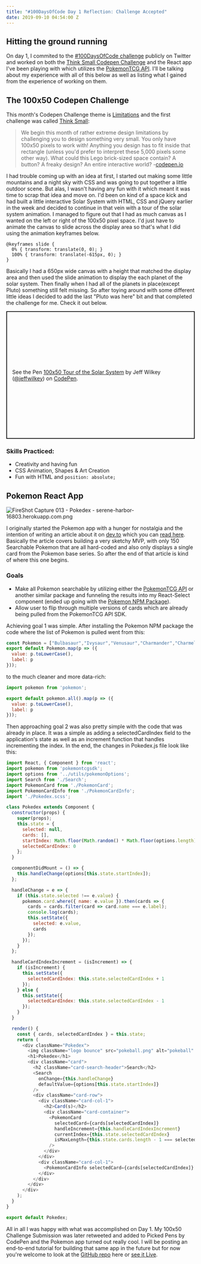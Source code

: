 ```yaml
---
title: "#100DaysOfCode Day 1 Reflection: Challenge Accepted"
date: 2019-09-10 04:54:00 Z
---
```


## Hitting the ground running

On day 1, I commited to the [#100DaysOfCode challenge](https://www.100daysofcode.com) publicly on Twitter and worked on both the [Think Small Codepen Challenge](codepen.io/challenges/2019/september/1) and the React app I've been playing with which utilizes the [PokemonTCG API](https://pokemontcg.io/). I'll be talking about my experience with all of this below as well as listing what I gained from the experience of working on them.

## The 100x50 Codepen Challenge

This month's Codepen Challenge theme is [Limitations](codepen.io/challenges/2019/september/) and the first challenge was called [Think Small](https://codepen.io/challenges/2019/september/1):

> We begin this month of rather extreme design limitations by challenging you to design something very small. You only have 100x50 pixels to work with! Anything you design has to fit inside that rectangle (unless you'd prefer to interpret these 5,000 pixels some other way). What could this Lego brick-sized space contain? A button? A freaky design? An entire interactive world? -[codepen.io](http://codepen.io)

I had trouble coming up with an idea at first, I started out making some little mountains and a night sky with CSS and was going to put together a little outdoor scene. But alas, I wasn't having any fun with it which meant it was time to scrap that idea and move on. I'd been on kind of a space kick and had built a little interactive Solar System with HTML, CSS and jQuery earlier in the week and decided to continue in that vein with a tour of the solar system animation. I managed to figure out that I had as much canvas as I wanted on the left or right of the 100x50 pixel space. I'd just have to animate the canvas to slide across the display area so that's what I did using the animation keyframes below.

    @keyframes slide {
      0% { transform: translate(0, 0); }
      100% { transform: translate(-615px, 0); }
    }

Basically I had a 650px wide canvas with a height that matched the display area and then used the slide animation to display the each planet of the solar system. Then finally when I had all of the planets in place(except Pluto) something still felt missing. So after toying around with some different little ideas I decided to add the last "Pluto was here" bit and that completed the challenge for me. Check it out below.

<p class="codepen" data-height="341" data-theme-id="37747" data-default-tab="css,result" data-user="jeffwilkey" data-slug-hash="jONaMBE" style="height: 341px; box-sizing: border-box; display: flex; align-items: center; justify-content: center; border: 2px solid; margin: 1em 0; padding: 1em;" data-pen-title="100x50  Tour of the Solar System">
  <span>See the Pen <a href="https://codepen.io/jeffwilkey/pen/jONaMBE/">
  100x50  Tour of the Solar System</a> by Jeff Wilkey (<a href="https://codepen.io/jeffwilkey">@jeffwilkey</a>)
  on <a href="https://codepen.io">CodePen</a>.</span>
</p>
<script async src="https://static.codepen.io/assets/embed/ei.js"></script>

### Skills Practiced:
- Creativity and having fun
- CSS Animation, Shapes & Art Creation
- Fun with HTML and `position: absolute;`

## Pokemon React App
![FireShot Capture 013 - Pokedex - serene-harbor-16803.herokuapp.com.png](/uploads/FireShot%20Capture%20013%20-%20Pokedex%20-%20serene-harbor-16803.herokuapp.com.png)

I originally started the Pokemon app with a hunger for nostalgia and the intention of writing an article about it on [dev.to](https://dev.to) which you can [read here](https://dev.to/jeffwilkey/creating-a-simple-pokemon-card-displayer-in-react-3l78). Basically the article covers building a very sketchy MVP, with only 150 Searchable Pokemon that are all hard-coded and also only displays a single card from the Pokemon base series. So after the end of that article is kind of where this one begins.

### Goals
- Make all Pokemon searchable by utilizing either the [PokemonTCG API](https://pokemontcg.io) or another similar package and funneling the results into my React-Select component (ended up going with the [Pokemon NPM Package](https://www.npmjs.com/package/pokemon)).
- Allow user to flip through multiple versions of cards which are already being pulled from the PokemonTCG API SDK.

Achieving goal 1 was simple. After installing the Pokemon NPM package the code where the list of Pokemon is pulled went from this:
```javascript
const Pokemon = ["Bulbasaur","Ivysaur","Venusaur","Charmander","Charmeleon","Charizard","Squirtle","Wartortle","Blastoise","Caterpie","Metapod","Butterfree","Weedle","Kakuna","Beedrill","Pidgey","Pidgeotto","Pidgeot","Rattata","Raticate","Spearow","Fearow","Ekans","Arbok","Pikachu","Raichu","Sandshrew","Sandslash","Nidoran","Nidorina","Nidoqueen","Nidoran","Nidorino","Nidoking","Clefairy","Clefable","Vulpix","Ninetales","Jigglypuff","Wigglytuff","Zubat","Golbat","Oddish","Gloom","Vileplume","Paras","Parasect","Venonat","Venomoth","Diglett","Dugtrio","Meowth","Persian","Psyduck","Golduck","Mankey","Primeape","Growlithe","Arcanine","Poliwag","Poliwhirl","Poliwrath","Abra","Kadabra","Alakazam","Machop","Machoke","Machamp","Bellsprout","Weepinbell","Victreebel","Tentacool","Tentacruel","Geodude","Graveler","Golem","Ponyta","Rapidash","Slowpoke","Slowbro","Magnemite","Magneton","Farfetch'd","Doduo","Dodrio","Seel","Dewgong","Grimer","Muk","Shellder","Cloyster","Gastly","Haunter","Gengar","Onix","Drowzee","Hypno","Krabby","Kingler","Voltorb","Electrode","Exeggcute","Exeggutor","Cubone","Marowak","Hitmonlee","Hitmonchan","Lickitung","Koffing","Weezing","Rhyhorn","Rhydon","Chansey","Tangela","Kangaskhan","Horsea","Seadra","Goldeen","Seaking","Staryu","Starmie","Mr. Mime","Scyther","Jynx","Electabuzz","Magmar","Pinsir","Tauros","Magikarp","Gyarados","Lapras","Ditto","Eevee","Vaporeon","Jolteon","Flareon","Porygon","Omanyte","Omastar","Kabuto","Kabutops","Aerodactyl","Snorlax","Articuno","Zapdos","Moltres","Dratini","Dragonair","Dragonite","Mewtwo","Mew"];
export default Pokemon.map(p => ({
  value: p.toLowerCase(),
  label: p
}));
```
to the much cleaner and more data-rich:
```javascript
import pokemon from 'pokemon';

export default pokemon.all().map(p => ({
  value: p.toLowerCase(),
  label: p
}));
```

Then approaching goal 2 was also pretty simple with the code that was already in place. It was a simple as adding a selectedCardIndex field to the application's state as well as an increment function that handles incrementing the index. In the end, the changes in Pokedex.js file look like this:

```javascript
import React, { Component } from 'react';
import pokemon from 'pokemontcgsdk';
import options from '../utils/pokemonOptions';
import Search from './Search';
import PokemonCard from './PokemonCard';
import PokemonCardInfo from './PokemonCardInfo';
import './Pokedex.scss';

class Pokedex extends Component {
  constructor(props) {
    super(props);
    this.state = {
      selected: null,
      cards: [],
      startIndex: Math.floor(Math.random() * Math.floor(options.length)),
      selectedCardIndex: 0
    };
  }

  componentDidMount = () => {
    this.handleChange(options[this.state.startIndex]);
  };

  handleChange = e => {
    if (this.state.selected !== e.value) {
      pokemon.card.where({ name: e.value }).then(cards => {
        cards = cards.filter(card => card.name === e.label);
        console.log(cards);
        this.setState({
          selected: e.value,
          cards
        });
      });
    }
  };

  handleCardIndexIncrement = (isIncrement) => {
    if (isIncrement) {
      this.setState({
        selectedCardIndex: this.state.selectedCardIndex + 1
      });
    } else {
      this.setState({
        selectedCardIndex: this.state.selectedCardIndex - 1
      });
    }
  }

  render() {
    const { cards, selectedCardIndex } = this.state;
    return (
      <div className="Pokedex">
        <img className="logo bounce" src="pokeball.png" alt="pokeball" />
        <h1>Pokedex</h1>
        <div className="card">
          <h2 className="card-search-header">Search</h2>
          <Search
            onChange={this.handleChange}
            defaultValue={options[this.state.startIndex]}
          />
          <div className="card-row">
            <div className="card-col-1">
              <h2>Card(s)</h2>
              <div className="card-container">
                <PokemonCard
                  selectedCard={cards[selectedCardIndex]}
                  handleIncrement={this.handleCardIndexIncrement}
                  currentIndex={this.state.selectedCardIndex}
                  isMaxLength={this.state.cards.length - 1 === selectedCardIndex}
                />
              </div>
            </div>
            <div className="card-col-1">
              <PokemonCardInfo selectedCard={cards[selectedCardIndex]} />
            </div>
          </div>
        </div>
      </div>
    );
  }
}

export default Pokedex;
```

All in all I was happy with what was accomplished on Day 1. My 100x50 Challenge Submission was later retweeted and added to Picked Pens by CodePen and the Pokemon app turned out really cool. I will be posting an end-to-end tutorial for building that same app in the future but for now you're welcome to look at the [GitHub repo](https://www.github.com/jeffwilkey/pokedex-react) here or [see it Live](https://serene-harbor-16803.herokuapp.com/).



